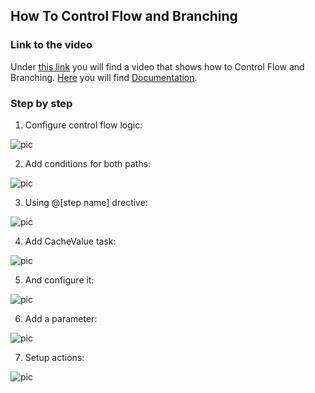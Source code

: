 
## How To Control Flow and Branching

### Link to the video

Under [this link](https://profitbasedocs.blob.core.windows.net/videos/Data%20Flow%20-%20Control%20Flow%20and%20Branching.mp4) you will find a video that shows how to Control Flow and Branching. [Here](../../dataflows/index.md) you will find [Documentation](../../dataflows/index.md).
<br/>




### Step by step


1. Configure control flow logic:

![pic](https://profitbasedocs.blob.core.windows.net/images/HTbranch%20(1).png)

2. Add conditions for both paths: 

![pic](https://profitbasedocs.blob.core.windows.net/images/HTbranch%20(2).png)

3. Using @[step name] drective:
   
![pic](https://profitbasedocs.blob.core.windows.net/images/HTbranch%20(3).png)

4. Add CacheValue task:

![pic](https://profitbasedocs.blob.core.windows.net/images/HTbranch%20(4).png)

5. And configure it:

![pic](https://profitbasedocs.blob.core.windows.net/images/HTbranch%20(5).png)

6. Add a parameter:

![pic](https://profitbasedocs.blob.core.windows.net/images/HTbranch%20(6).png)

7. Setup actions:

![pic](https://profitbasedocs.blob.core.windows.net/images/HTbranch%20(7).png)